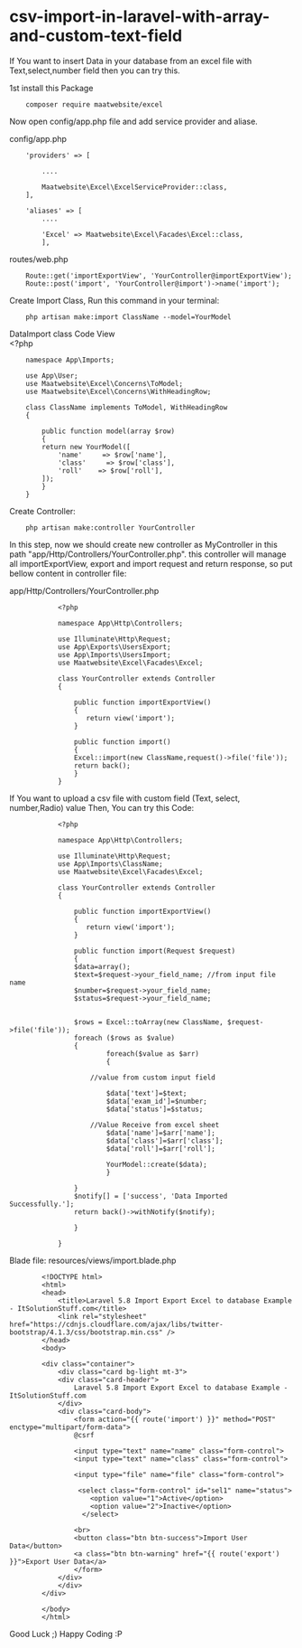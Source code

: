 # csv-import-in-laravel-with-array-and-custom-text-field

		
If You want to insert Data in your database from an excel file with Text,select,number field then you can try this. 
			
1st install this Package
		
		composer require maatwebsite/excel
		

Now open config/app.php file and add service provider and aliase.

config/app.php

		'providers' => [

			....

			Maatwebsite\Excel\ExcelServiceProvider::class,
		],

		'aliases' => [
			....

			'Excel' => Maatwebsite\Excel\Facades\Excel::class,
			],

routes/web.php

		Route::get('importExportView', 'YourController@importExportView');
		Route::post('import', 'YourController@import')->name('import');	

		
Create Import Class, Run this command in your terminal:	

		php artisan make:import ClassName --model=YourModel
		
DataImport class Code View		
		<?php
   
		namespace App\Imports;

		use App\User;
		use Maatwebsite\Excel\Concerns\ToModel;
		use Maatwebsite\Excel\Concerns\WithHeadingRow;

		class ClassName implements ToModel, WithHeadingRow
		{
		   
		    public function model(array $row)
		    {
			return new YourModel([
			    'name'     => $row['name'], 
			    'class'     => $row['class'], 
			    'roll'    => $row['roll'],
			]);
		    }
		}
		
Create Controller:

		php artisan make:controller YourController
		

In this step, now we should create new controller as MyController in this path "app/Http/Controllers/YourController.php". 
this controller will manage all importExportView, export and import request and return response, so put bellow content in controller file:

app/Http/Controllers/YourController.php

				<?php

				namespace App\Http\Controllers;

				use Illuminate\Http\Request;
				use App\Exports\UsersExport;
				use App\Imports\UsersImport;
				use Maatwebsite\Excel\Facades\Excel;

				class YourController extends Controller
				{
				   
				    public function importExportView()
				    {
				       return view('import');
				    }

				    public function import() 
				    {
					Excel::import(new ClassName,request()->file('file'));
					return back();
				    }
				}

If You want to upload a csv file with custom field (Text, select, number,Radio) value Then, You can try this Code:

				<?php

				namespace App\Http\Controllers;

				use Illuminate\Http\Request;
				use App\Imports\ClassName; 
				use Maatwebsite\Excel\Facades\Excel;

				class YourController extends Controller
				{
				   
				    public function importExportView()
				    {
				       return view('import');
				    }

				    public function import(Request $request)
				    {
					$data=array();
					$text=$request->your_field_name; //from input file name
					$number=$request->your_field_name;
					$status=$request->your_field_name;
				

					$rows = Excel::toArray(new ClassName, $request->file('file'));
					foreach ($rows as $value)
					{
						    foreach($value as $arr)
						    { 

						//value from custom input field

							$data['text']=$text;
							$data['exam_id']=$number;
							$data['status']=$status;

						//Value Receive from excel sheet
							$data['name']=$arr['name'];
							$data['class']=$arr['class'];
							$data['roll']=$arr['roll'];

							YourModel::create($data);
						    }

					}
					$notify[] = ['success', 'Data Imported Successfully.'];
					return back()->withNotify($notify);

				    }

				}
				
Blade file: resources/views/import.blade.php

			<!DOCTYPE html>
			<html>
			<head>
			    <title>Laravel 5.8 Import Export Excel to database Example - ItSolutionStuff.com</title>
			    <link rel="stylesheet" href="https://cdnjs.cloudflare.com/ajax/libs/twitter-bootstrap/4.1.3/css/bootstrap.min.css" />
			</head>
			<body>

			<div class="container">
			    <div class="card bg-light mt-3">
				<div class="card-header">
				    Laravel 5.8 Import Export Excel to database Example - ItSolutionStuff.com
				</div>
				<div class="card-body">
				    <form action="{{ route('import') }}" method="POST" enctype="multipart/form-data">
					@csrf

					<input type="text" name="name" class="form-control">
					<input type="text" name="class" class="form-control">

					<input type="file" name="file" class="form-control">

					 <select class="form-control" id="sel1" name="status">
					    <option value="1">Active</option>
					    <option value="2">Inactive</option>		  
					  </select>

					<br>
					<button class="btn btn-success">Import User Data</button>
					<a class="btn btn-warning" href="{{ route('export') }}">Export User Data</a>
				    </form>
				</div>
			    </div>
			</div>

			</body>
			</html>
		
		
Good Luck ;)
Happy Coding :P
